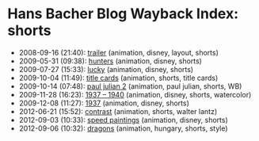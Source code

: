 # Hans Bacher Blog Wayback Index: shorts

* 2008-09-16 (21:40): [trailer](https://web.archive.org/web/https://one1more2time3.wordpress.com/2008/09/16/trailer/) (animation, disney, layout, shorts)
* 2009-05-31 (09:38): [hunters](https://web.archive.org/web/https://one1more2time3.wordpress.com/2009/05/31/hunters/) (animation, disney, shorts)
* 2009-07-27 (15:33): [lucky](https://web.archive.org/web/https://one1more2time3.wordpress.com/2009/07/27/lucky/) (animation, disney, shorts)
* 2009-10-04 (11:49): [title cards](https://web.archive.org/web/https://one1more2time3.wordpress.com/2009/10/04/title-cards/) (animation, shorts, title cards)
* 2009-10-14 (07:48): [paul julian 2](https://web.archive.org/web/https://one1more2time3.wordpress.com/2009/10/14/paul-julian-2/) (animation, paul julian, shorts, WB)
* 2009-11-28 (16:23): [1937 – 1940](https://web.archive.org/web/https://one1more2time3.wordpress.com/2009/11/28/1937-1940/) (animation, disney, shorts, watercolor)
* 2009-12-08 (11:27): [1937](https://web.archive.org/web/https://one1more2time3.wordpress.com/2009/12/08/1937-2/) (animation, disney, shorts)
* 2012-06-21 (15:52): [contrast](https://web.archive.org/web/https://one1more2time3.wordpress.com/2012/06/21/contrast/) (animation, shorts, walter lantz)
* 2012-09-03 (10:33): [speed paintings](https://web.archive.org/web/https://one1more2time3.wordpress.com/2012/09/03/speed-paintings/) (animation, disney, shorts)
* 2012-09-06 (10:32): [dragons](https://web.archive.org/web/https://one1more2time3.wordpress.com/2012/09/06/dragons/) (animation, hungary, shorts, style)